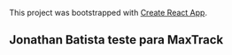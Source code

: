 This project was bootstrapped with [Create React App](https://github.com/facebook/create-react-app).

## Jonathan Batista teste para MaxTrack